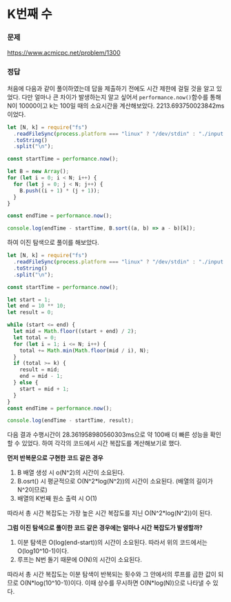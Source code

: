 # K번째 수

### 문제

https://www.acmicpc.net/problem/1300

### 정답

처음에 다음과 같이 풀이하였는데 답을 제출하기 전에도 시간 제한에 걸릴 것을 알고 있었다. 다만 얼마나 큰 차이가 발생하는지 알고 싶어서 `performance.now()`함수를 통해 N이 10000이고 k는 100일 때의 소요시간을 계산해보았다. 2213.693750023842ms이었다.

```js
let [N, k] = require("fs")
  .readFileSync(process.platform === "linux" ? "/dev/stdin" : "./input.txt")
  .toString()
  .split("\n");

const startTime = performance.now();

let B = new Array();
for (let i = 0; i < N; i++) {
  for (let j = 0; j < N; j++) {
    B.push((i + 1) * (j + 1));
  }
}

const endTime = performance.now();

console.log(endTime - startTime, B.sort((a, b) => a - b)[k]);
```

하여 이진 탐색으로 풀이를 해보았다.

```js
let [N, k] = require("fs")
  .readFileSync(process.platform === "linux" ? "/dev/stdin" : "./input.txt")
  .toString()
  .split("\n");

const startTime = performance.now();

let start = 1;
let end = 10 ** 10;
let result = 0;

while (start <= end) {
  let mid = Math.floor((start + end) / 2);
  let total = 0;
  for (let i = 1; i <= N; i++) {
    total += Math.min(Math.floor(mid / i), N);
  }
  if (total >= k) {
    result = mid;
    end = mid - 1;
  } else {
    start = mid + 1;
  }
}
const endTime = performance.now();

console.log(endTime - startTime, result);
```

다음 결과 수행시간이 28.361958980560303ms으로 약 100배 더 빠른 성능을 확인할 수 있었다. 하여 각각의 코드에서 시간 복잡도를 계산해보기로 했다.

**먼저 반복문으로 구현한 코드 같은 경우**

1. B 배열 생성 시 o(N^2)의 시간이 소요된다.
2. B.osrt() 시 평균적으로 O(N^2\*log(N^2))의 시간이 소요된다. (배열의 길이가 N^2이므로)
3. 배열의 K번째 원소 출력 시 O(1)

따라서 총 시간 복잡도는 가장 높은 시간 복잡도를 지닌 O(N^2\*log(N^2))이 된다.

**그럼 이진 탐색으로 풀이한 코드 같은 경우에는 얼마나 시간 복잡도가 발생할까?**

1. 이분 탐색은 O(log(end-start))의 시간이 소요된다. 따라서 위의 코드에서는 O(log10^10-1)이다.
2. 루프는 N번 돌기 때문에 O(N)의 시간이 소요된다.

따라서 총 시간 복잡도는 이분 탐색이 반복되는 횟수와 그 안에서의 루프를 곱한 값이 되므로 O(N\*log(10^10-1))이다. 이때 상수를 무시하면 O(N\*log(N))으로 나타낼 수 있다.
